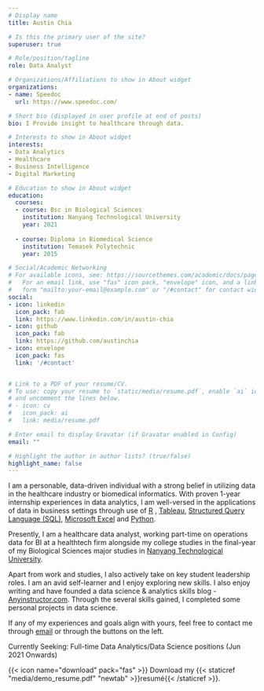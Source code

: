 ```yaml
---
# Display name
title: Austin Chia

# Is this the primary user of the site?
superuser: true

# Role/position/tagline
role: Data Analyst

# Organizations/Affiliations to show in About widget
organizations:
- name: Speedoc
  url: https://www.speedoc.com/

# Short bio (displayed in user profile at end of posts)
bio: I Provide insight to healthcare through data.

# Interests to show in About widget
interests:
- Data Analytics
- Healthcare
- Business Intelligence
- Digital Marketing

# Education to show in About widget
education:
  courses:
  - course: Bsc in Biological Sciences
    institution: Nanyang Technological University
    year: 2021
    
  - course: Diploma in Biomedical Science
    institution: Temasek Polytechnic
    year: 2015

# Social/Academic Networking
# For available icons, see: https://sourcethemes.com/academic/docs/page-builder/#icons
#   For an email link, use "fas" icon pack, "envelope" icon, and a link in the
#   form "mailto:your-email@example.com" or "/#contact" for contact widget.
social:
- icon: linkedin
  icon_pack: fab
  link: https://www.linkedin.com/in/austin-chia
- icon: github
  icon_pack: fab
  link: https://github.com/austinchia
- icon: envelope
  icon_pack: fas
  link: '/#contact'  


# Link to a PDF of your resume/CV.
# To use: copy your resume to `static/media/resume.pdf`, enable `ai` icons in `params.toml`, 
# and uncomment the lines below.
# - icon: cv
#   icon_pack: ai
#   link: media/resume.pdf

# Enter email to display Gravatar (if Gravatar enabled in Config)
email: ""

# Highlight the author in author lists? (true/false)
highlight_name: false
---
```

I am a personable, data-driven individual with a strong belief in utilizing data in the healthcare industry or biomedical informatics. With proven 1-year internship experiences in data analytics, I am well-versed in the applications of data in business settings through use of [R](https://www.r-project.org/)
, [Tableau](https://www.tableau.com/), [Structured Query Language (SQL)](https://en.wikipedia.org/wiki/SQL), [Microsoft Excel](https://www.microsoft.com/en-us/microsoft-365/excel) and [Python](https://www.python.org/).

Presently, I am a healthcare data analyst, working part-time on operations data for BI at a healthtech firm alongside my college studies in the final-year of my Biological Sciences major studies in [Nanyang Technological University](https://www.ntu.edu.sg/).

Apart from work and studies, I also actively take on key student leadership roles. I am an avid self-learner and I enjoy exploring new skills. I also enjoy writing and have founded a data science & analytics skills blog - [Anyinstructor.com](https://anyinstructor.com/). Through the several skills gained, I completed some personal projects in data science.

If any of my experiences and goals align with yours, feel free to contact me through [email](mailto:austin.chia.ce@gmail.com) or through the buttons on the left. 

Currently Seeking: Full-time Data Analytics/Data Science positions (Jun 2021 Onwards)

{{< icon name="download" pack="fas" >}} Download my {{< staticref "media/demo_resume.pdf" "newtab" >}}resumé{{< /staticref >}}.
